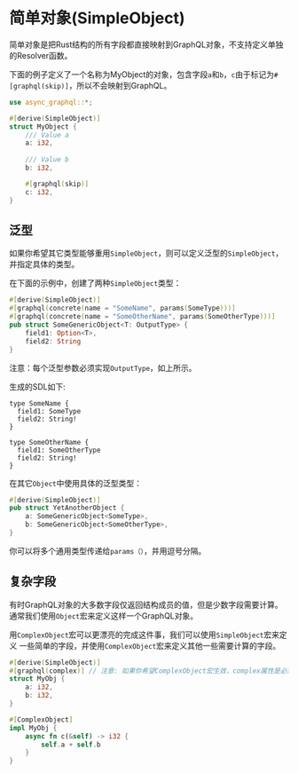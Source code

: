# 简单对象(SimpleObject)

简单对象是把Rust结构的所有字段都直接映射到GraphQL对象，不支持定义单独的Resolver函数。

下面的例子定义了一个名称为MyObject的对象，包含字段`a`和`b`，`c`由于标记为`#[graphql(skip)]`，所以不会映射到GraphQL。

```rust
use async_graphql::*;

#[derive(SimpleObject)]
struct MyObject {
    /// Value a
    a: i32,
    
    /// Value b
    b: i32,

    #[graphql(skip)]
    c: i32,
}
```

## 泛型

如果你希望其它类型能够重用`SimpleObject`，则可以定义泛型的`SimpleObject`，并指定具体的类型。

在下面的示例中，创建了两种`SimpleObject`类型：

```rust
#[derive(SimpleObject)]
#[graphql(concrete(name = "SomeName", params(SomeType)))]
#[graphql(concrete(name = "SomeOtherName", params(SomeOtherType)))]
pub struct SomeGenericObject<T: OutputType> {
    field1: Option<T>,
    field2: String
}
```

注意：每个泛型参数必须实现`OutputType`，如上所示。

生成的SDL如下:

```gql
type SomeName {
  field1: SomeType
  field2: String!
}

type SomeOtherName {
  field1: SomeOtherType
  field2: String!
}
```

在其它`Object`中使用具体的泛型类型：

```rust
#[derive(SimpleObject)]
pub struct YetAnotherObject {
    a: SomeGenericObject<SomeType>,
    b: SomeGenericObject<SomeOtherType>,
}
```

你可以将多个通用类型传递给`params（）`，并用逗号分隔。

## 复杂字段

有时GraphQL对象的大多数字段仅返回结构成员的值，但是少数字段需要计算。 通常我们使用`Object`宏来定义这样一个GraphQL对象。

用`ComplexObject`宏可以更漂亮的完成这件事，我们可以使用`SimpleObject`宏来定义
一些简单的字段，并使用`ComplexObject`宏来定义其他一些需要计算的字段。

```rust
#[derive(SimpleObject)]
#[graphql(complex)] // 注意: 如果你希望ComplexObject宏生效，complex属性是必须的
struct MyObj {
    a: i32,
    b: i32,
}

#[ComplexObject]
impl MyObj {
    async fn c(&self) -> i32 {
        self.a + self.b     
    }
}
```